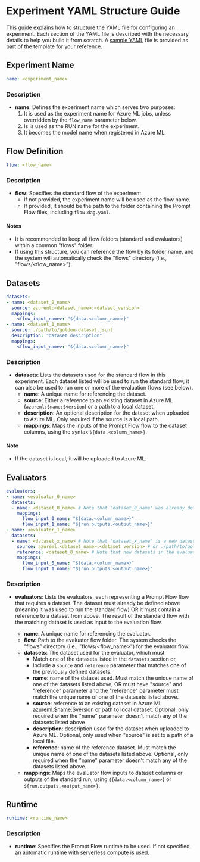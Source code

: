 # Experiment YAML Structure Guide

This guide explains how to structure the YAML file for configuring an experiment.
Each section of the YAML file is described with the necessary details to help you build it from scratch.
A [sample YAML](https://github.com/gsk-tech/AIGA/blob/main/promptflow/experiment.yaml) file is provided as part of the template for your reference.

## Experiment Name

```yaml
name: <experiment_name>
```

### Description

- **name**: Defines the experiment name which serves two purposes:
  1. It is used as the experiment name for Azure ML jobs, unless overridden by the `flow_name` parameter below.
  1. Is is used as the RUN name for the experiment.
  1. It becomes the model name when registered in Azure ML.

## Flow Definition

```yaml
flow: <flow_name>
```

### Description

- **flow**: Specifies the standard flow of the experiment.
  - If not provided, the experiment name will be used as the flow name.
  - If provided, it should be the path to the folder containing the Prompt Flow files, including `flow.dag.yaml`.

#### Notes

- It is recommended to keep all flow folders (standard and evaluators) within a common "flows" folder.
- If using this structure, you can reference the flow by its folder name, and the system will automatically check the "flows" directory (i.e., "flows/<flow_name>").

## Datasets

```yaml
datasets:
- name: <dataset_0_name>
  source: azureml:<dataset_name>:<dataset_version>
  mappings:
    <flow_input_name>: "${data.<column_name>}"
- name: <dataset_1_name>
  source: ./path/to/golden-dataset.jsonl
  description: "dataset description"
  mappings:
    <flow_input_name>: "${data.<column_name>}"
```

### Description

- **datasets**: Lists the datasets used for the standard flow in this experiment. Each dataset listed will be used to run the standard flow; it can also be used to run one or more of the evaluation flows (see below).
  - **name**: A unique name for referencing the dataset.
  - **source**: Either a reference to an existing dataset in Azure ML (`azureml:$name:$version`) or a path to a local dataset.
  - **description**: An optional description for the dataset when uploaded to Azure ML. Only required if the source is a local path.
  - **mappings**: Maps the inputs of the Prompt Flow flow to the dataset columns, using the syntax `${data.<column_name>}`.

#### Note

- If the dataset is local, it will be uploaded to Azure ML.

## Evaluators

```yaml
evaluators:
- name: <evaluator_0_name>
  datasets:
  - name: <dataset_0_name> # Note that "dataset_0_name" was already defined in the "datasets" block
    mappings:
      flow_input_0_name: "${data.<column_name>}"
      flow_input_1_name: "${run.outputs.<output_name>}"
- name: <evaluator_1_name>
  datasets:
  - name: <dataset_x_name> # Note that "dataset_x_name" is a new dataset
    source: azureml:<dataset_name>:<dataset_version> # or ./path/to/golden-dataset.jsonl
    reference: <dataset_0_name> # Note that new datasets in the evaluation block must reference an already existing dataset
    mappings:
      flow_input_0_name: "${data.<column_name>}"
      flow_input_1_name: "${run.outputs.<output_name>}"
```

### Description

- **evaluators**: Lists the evaluators, each representing a Prompt Flow flow that requires a dataset. The dataset must already be defined above (meaning it was used to run the standard flow) OR it must contain a reference to a dataset from above. The result of the standard flow with the matching dataset is used as input to the evaluation flow.

  - **name**: A unique name for referencing the evaluator.
  - **flow**: Path to the evaluator flow folder. The system checks the "flows" directory  (i.e., "flows/<flow_name>") for the evaluator flow.
  - **datasets**: The dataset used for the evaluator, which must:
    - Match one of the datasets listed in the `datasets` section or,
    - Include a `source` and `reference` parameter that matches one of the previously defined datasets.
    - **name**: name of the dataset used. Must match the unique name of one of the datasets listed above, OR must have "source" and "reference" parameter and the "reference" parameter must match the unique name of one of the datasets listed above.
    - **source**: reference to an existing dataset in Azure ML <azureml:$name:$version> or path to local dataset. Optional, only required when the "name" parameter doesn't match any of the datasets listed above
    - **description**: description used for the dataset when uploaded to Azure ML. Optional, only used when "source" is set to a path of a local file.
    - **reference**: name of the reference dataset. Must match the unique name of one of the datasets listed above.  Optional, only required when the "name" parameter doesn't match any of the datasets listed above.
  - **mappings**: Maps the evaluator flow inputs to dataset columns or outputs of the standard run, using `${data.<column_name>}` or `${run.outputs.<output_name>}`.

## Runtime

```yaml
runtime: <runtime_name>
```

### Description

- **runtime**: Specifies the Prompt Flow runtime to be used. If not specified, an automatic runtime with serverless compute is used.
